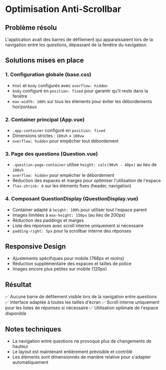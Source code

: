 # Optimisation Anti-Scrollbar

## Problème résolu
L'application avait des barres de défilement qui apparaissaient lors de la navigation entre les questions, dépassant de la fenêtre du navigateur.

## Solutions mises en place

### 1. Configuration globale (base.css)
- `html` et `body` configurés avec `overflow: hidden`
- `body` configuré en `position: fixed` pour garantir qu'il reste dans la fenêtre
- `max-width: 100%` sur tous les éléments pour éviter les débordements horizontaux

### 2. Container principal (App.vue)
- `.app-container` configuré en `position: fixed` 
- Dimensions strictes : `100vh` × `100vw`
- `overflow: hidden` pour empêcher tout débordement

### 3. Page des questions (Question.vue)
- `.question-page-container` utilise `height: calc(90vh - 40px)` au lieu de `100vh`
- `overflow: hidden` pour empêcher le débordement
- Réduction des espaces et marges pour optimiser l'utilisation de l'espace
- `flex-shrink: 0` sur les éléments fixes (header, navigation)

### 4. Composant QuestionDisplay (QuestionDisplay.vue)
- Container adapté à `height: 100%` pour utiliser tout l'espace parent
- Images limitées à `max-height: 150px` (au lieu de 200px)
- Réduction des paddings et marges
- Liste des réponses avec scroll interne uniquement si nécessaire
- `padding-right: 5px` pour la scrollbar interne des réponses

## Responsive Design
- Ajustements spécifiques pour mobile (768px et moins)
- Réduction supplémentaire des espaces et tailles de police
- Images encore plus petites sur mobile (120px)

## Résultat
✅ Aucune barre de défilement visible lors de la navigation entre questions
✅ Interface adaptée à toutes les tailles d'écran
✅ Scroll interne uniquement pour les listes de réponses si nécessaire
✅ Utilisation optimale de l'espace disponible

## Notes techniques
- La navigation entre questions ne provoque plus de changements de hauteur
- Le layout est maintenant entièrement prévisible et contrôlé
- Les éléments sont dimensionnés de manière relative pour s'adapter automatiquement
